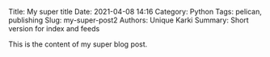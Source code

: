 Title: My super title
Date: 2021-04-08 14:16
Category: Python
Tags: pelican, publishing
Slug: my-super-post2
Authors: Unique Karki
Summary: Short version for index and feeds

This is the content of my super blog post.
